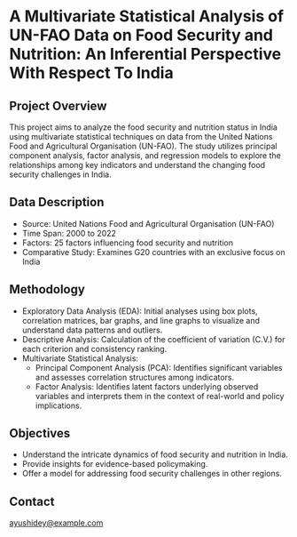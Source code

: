 # A Multivariate Statistical Analysis of UN-FAO Data on Food Security and Nutrition: An Inferential Perspective With Respect To India

## Project Overview
This project aims to analyze the food security and nutrition status in India using multivariate statistical techniques on data from the United Nations Food and Agricultural Organisation (UN-FAO). The study utilizes principal component analysis, factor analysis, and regression models to explore the relationships among key indicators and understand the changing food security challenges in India.

## Data Description
<ul>
  <li>Source: United Nations Food and Agricultural Organisation (UN-FAO)</li>
  <li>Time Span: 2000 to 2022</li>
  <li>Factors: 25 factors influencing food security and nutrition</li>
  <li>Comparative Study: Examines G20 countries with an exclusive focus on India</li>
</ul>

## Methodology
<ul>
  <li>Exploratory Data Analysis (EDA): Initial analyses using box plots, correlation matrices, bar graphs, and line graphs to visualize and understand data patterns and outliers.</li>
  <li>Descriptive Analysis: Calculation of the coefficient of variation (C.V.) for each criterion and consistency ranking.</li>
  <li>Multivariate Statistical Analysis:
    <ul>
      <li>Principal Component Analysis (PCA): Identifies significant variables and assesses correlation structures among indicators.</li>
      <li>Factor Analysis: Identifies latent factors underlying observed variables and interprets them in the context of real-world and policy implications.</li>
    </ul></li>
</ul>

## Objectives
<ul>
  <li>Understand the intricate dynamics of food security and nutrition in India.</li>
  <li>Provide insights for evidence-based policymaking.</li>
  <li>Offer a model for addressing food security challenges in other regions.</li>
</ul>

## Contact
ayushidey@example.com
